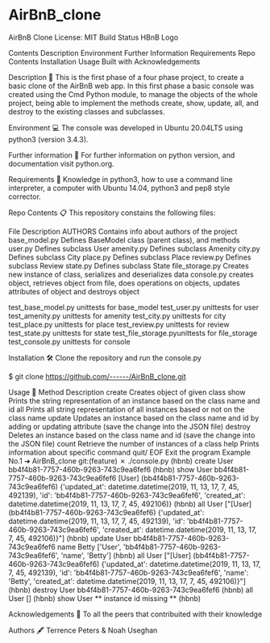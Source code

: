 # AirBnB_clone
AirBnB Clone License: MIT Build Status HBnB Logo

Contents Description Environment Further Information Requirements Repo Contents Installation Usage Built with Acknowledgements

Description 📄
This is the first phase of a four phase project, to create a basic clone of the AirBnB web app. In this first phase a basic console was created using the Cmd Python module, to manage the objects of the whole project, being able to implement the methods create, show, update, all, and destroy to the existing classes and subclasses.

Environment 💻
The console was developed in Ubuntu 20.04LTS using python3 (version 3.4.3).

Further information 📑 For further information on python version, and documentation visit python.org.

Requirements 📝
Knowledge in python3, how to use a command line interpreter, a computer with Ubuntu 14.04, python3 and pep8 style corrector.

Repo Contents 📋
This repository constains the following files:

File Description
AUTHORS Contains info about authors of the project base_model.py Defines BaseModel class (parent class), and methods user.py Defines subclass User amenity.py Defines subclass Amenity city.py Defines subclass City place.py Defines subclass Place review.py Defines subclass Review state.py Defines subclass State file_storage.py Creates new instance of class, serializes and deserializes data console.py creates object, retrieves object from file, does operations on objects, updates attributes of object and destroys object

test_base_model.py unittests for base_model test_user.py unittests for user test_amenity.py unittests for amenity test_city.py unittests for city test_place.py unittests for place test_review.py unittests for review test_state.py unittests for state test_file_storage.pyunittests for file_storage test_console.py unittests for console

Installation 🛠️
Clone the repository and run the console.py

$ git clone https://github.com/------/AirBnB_clone.git

Usage 🔧
Method Description create Creates object of given class show Prints the string representation of an instance based on the class name and id all Prints all string representation of all instances based or not on the class name update Updates an instance based on the class name and id by adding or updating attribute (save the change into the JSON file) destroy Deletes an instance based on the class name and id (save the change into the JSON file) count Retrieve the number of instances of a class help Prints information about specific command quit/ EOF Exit the program Example No.1 ➜ AirBnB_clone git:(feature) ✗ ./console.py (hbnb) create User bb4f4b81-7757-460b-9263-743c9ea6fef6 (hbnb) show User bb4f4b81-7757-460b-9263-743c9ea6fef6 [User] (bb4f4b81-7757-460b-9263-743c9ea6fef6) {'updated_at': datetime.datetime(2019, 11, 13, 17, 7, 45, 492139), 'id': 'bb4f4b81-7757-460b-9263-743c9ea6fef6', 'created_at': datetime.datetime(2019, 11, 13, 17, 7, 45, 492106)} (hbnb) all User ["[User] (bb4f4b81-7757-460b-9263-743c9ea6fef6) {'updated_at': datetime.datetime(2019, 11, 13, 17, 7, 45, 492139), 'id': 'bb4f4b81-7757-460b-9263-743c9ea6fef6', 'created_at': datetime.datetime(2019, 11, 13, 17, 7, 45, 492106)}"] (hbnb) update User bb4f4b81-7757-460b-9263-743c9ea6fef6 name Betty ['User', 'bb4f4b81-7757-460b-9263-743c9ea6fef6', 'name', 'Betty'] (hbnb) all User ["[User] (bb4f4b81-7757-460b-9263-743c9ea6fef6) {'updated_at': datetime.datetime(2019, 11, 13, 17, 7, 45, 492139), 'id': 'bb4f4b81-7757-460b-9263-743c9ea6fef6', 'name': 'Betty', 'created_at': datetime.datetime(2019, 11, 13, 17, 7, 45, 492106)}"] (hbnb) destroy User bb4f4b81-7757-460b-9263-743c9ea6fef6 (hbnb) all User [] (hbnb) show User ** instance id missing ** (hbnb)

Acknowledgements 🙌
To all the peers that contribuited with their knowledge

Authors 🖋️
Terrence Peters & Noah Useghan
